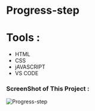 # Progress-step

# Tools :

- HTML
- CSS
- jAVASCRIPT
- VS CODE

### ScreenShot of This Project :

![Progress-step](https://user-images.githubusercontent.com/82101597/132978920-96f498af-5fac-4eb3-b483-3f2fcf834e4a.png)

